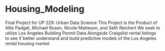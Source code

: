 # Housing_Modeling
Final Project for UP 229: Urban Data Science
This Project is the Product of Allie Padget, Michael Rosen, Nicole Matteson, and Seth Reichert
We seek to utilize Los Angeles Building Permit Data Alongside Craigslist rental listings to see if better understand and build predictive models of the Los Angeles rental housing market
